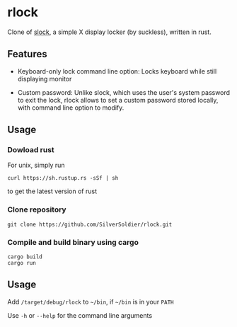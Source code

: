 # rlock
Clone of [slock](https://tools.suckless.org/slock/), a simple X display locker (by suckless), written in rust.

## Features
+ Keyboard-only lock command line option: Locks keyboard while still displaying monitor

+ Custom password: Unlike slock, which uses the user's system password to exit the lock, rlock allows to set a custom password stored locally, with command line option to modify.

## Usage
### Dowload rust
For unix, simply run 
```
curl https://sh.rustup.rs -sSf | sh
```
to get the latest version of rust

### Clone repository
```
git clone https://github.com/SilverSoldier/rlock.git
```

### Compile and build binary using cargo
```
cargo build
cargo run
```

## Usage
Add `/target/debug/rlock` to `~/bin`, if `~/bin` is in your `PATH`

Use `-h` or `--help` for the command line arguments
